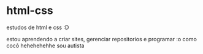 # html-css
 estudos de html e css :D

estou aprendendo a criar sites, gerenciar repositorios e programar :o
como cocô hehehehehhe sou autista
